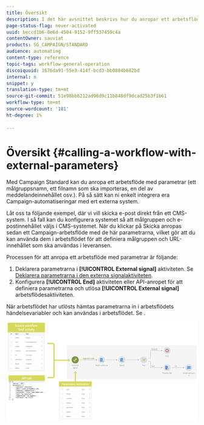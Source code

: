 ```yaml
---
title: Översikt
description: I det här avsnittet beskrivs hur du anropar ett arbetsflöde med externa parametrar.
page-status-flag: never-activated
uuid: beccd1b6-8e6d-4504-9152-9ff537459c4a
contentOwner: sauviat
products: SG_CAMPAIGN/STANDARD
audience: automating
content-type: reference
topic-tags: workflow-general-operation
discoiquuid: 1676da91-55e3-414f-bcd3-bb0804b682bd
internal: n
snippet: y
translation-type: tm+mt
source-git-commit: 51e98bb6212ad96d9c11b848df9dcad25b3f1b61
workflow-type: tm+mt
source-wordcount: '181'
ht-degree: 1%

---
```



# Översikt {#calling-a-workflow-with-external-parameters}

Med Campaign Standard kan du anropa ett arbetsflöde med parametrar (ett målgruppsnamn, ett filnamn som ska importeras, en del av meddelandeinnehållet osv.). På så sätt kan ni enkelt integrera era Campaign-automatiseringar med ert externa system.

Låt oss ta följande exempel, där vi vill skicka e-post direkt från ett CMS-system. I så fall kan du konfigurera systemet så att målgruppen och e-postinnehållet väljs i CMS-systemet. När du klickar på Skicka anropas sedan ett Campaign-arbetsflöde med de här parametrarna, vilket gör att du kan använda dem i arbetsflödet för att definiera målgruppen och URL-innehållet som ska användas i leveransen.

Processen för att anropa ett arbetsflöde med parametrar är följande:

1. Deklarera parametrarna i **[!UICONTROL External signal]** aktiviteten. Se [Deklarera parametrarna i den externa signalaktiviteten](../../automating/using/declaring-parameters-external-signal.md).
1. Konfigurera **[!UICONTROL End]** aktiviteten eller API-anropet för att definiera parametrarna och utlösa **[!UICONTROL External signal]** arbetsflödesaktiviteten.

När arbetsflödet har utlösts hämtas parametrarna in i arbetsflödets händelsevariabler och kan användas i arbetsflödet. Se [](../../automating/using/customizing-workflow-external-parameters.md).

![](assets/extsignal_process.png)
